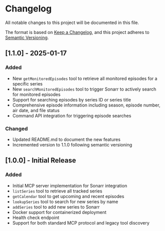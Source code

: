 # Changelog

All notable changes to this project will be documented in this file.

The format is based on [Keep a Changelog](https://keepachangelog.com/en/1.0.0/),
and this project adheres to [Semantic Versioning](https://semver.org/spec/v2.0.0.html).

## [1.1.0] - 2025-01-17

### Added
- New `getMonitoredEpisodes` tool to retrieve all monitored episodes for a specific series
- New `searchMonitoredEpisodes` tool to trigger Sonarr to actively search for monitored episodes
- Support for searching episodes by series ID or series title
- Comprehensive episode information including season, episode number, air date, and file status
- Command API integration for triggering episode searches

### Changed
- Updated README.md to document the new features
- Incremented version to 1.1.0 following semantic versioning

## [1.0.0] - Initial Release

### Added
- Initial MCP server implementation for Sonarr integration
- `listSeries` tool to retrieve all tracked series
- `getCalendar` tool to get upcoming and recent episodes
- `lookupSeries` tool to search for new series by name
- `addSeries` tool to add new series to Sonarr
- Docker support for containerized deployment
- Health check endpoint
- Support for both standard MCP protocol and legacy tool discovery